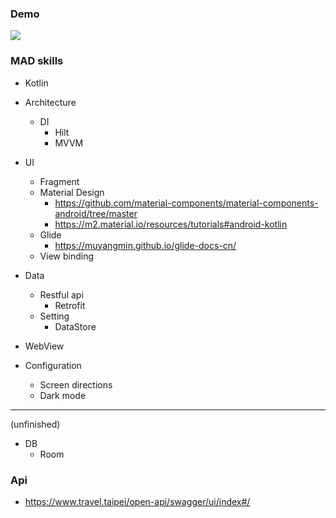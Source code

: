 ### Demo
[![](https://markdown-videos-api.jorgenkh.no/youtube/a8AyPO7f9K8?si=sWwsrZgWMEQCga2F)](https://youtu.be/a8AyPO7f9K8?si=sWwsrZgWMEQCga2F)


### MAD skills
* Kotlin

* Architecture
  * DI
    * Hilt
    * MVVM
    
* UI
  * Fragment
  * Material Design
    * https://github.com/material-components/material-components-android/tree/master
    * https://m2.material.io/resources/tutorials#android-kotlin
  * Glide
    * https://muyangmin.github.io/glide-docs-cn/
  * View binding

* Data
  * Restful api
    * Retrofit
  * Setting 
    * DataStore
    
* WebView

* Configuration
  * Screen directions
  * Dark mode

---
(unfinished)
* DB
  * Room

### Api
* https://www.travel.taipei/open-api/swagger/ui/index#/
